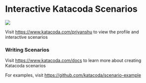 # Interactive Katacoda Scenarios

[![](http://shields.katacoda.com/katacoda/priyanshu/count.svg)](https://www.katacoda.com/priyanshu "Get your profile on Katacoda.com")

Visit https://www.katacoda.com/priyanshu to view the profile and interactive scenarios

### Writing Scenarios
Visit https://www.katacoda.com/docs to learn more about creating Katacoda scenarios

For examples, visit https://github.com/katacoda/scenario-example
